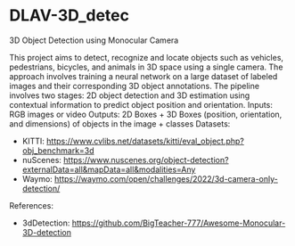 # DLAV-3D_detec
3D Object Detection using Monocular Camera

This project aims to detect, recognize and locate objects such as vehicles, pedestrians, bicycles, and animals in 3D space using a single camera. The approach involves training a neural network on a large dataset of labeled images and their corresponding 3D object annotations. The pipeline involves two stages: 2D object detection and 3D estimation using contextual information to predict object position and orientation.
Inputs: RGB images or video
Outputs: 2D Boxes + 3D Boxes (position, orientation, and dimensions) of objects in the image + classes
Datasets: 
- KITTI: https://www.cvlibs.net/datasets/kitti/eval_object.php?obj_benchmark=3d
- nuScenes: https://www.nuscenes.org/object-detection?externalData=all&mapData=all&modalities=Any
- Waymo: https://waymo.com/open/challenges/2022/3d-camera-only-detection/

References: 
- 3dDetection: https://github.com/BigTeacher-777/Awesome-Monocular-3D-detection

